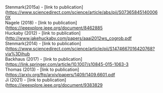 Stenmark(2015a) - [link to publication](https://www.sciencedirect.com/science/article/abs/pii/S073658451400060X<br />
Nagele (2018) - [link to publication](https://ieeexplore.ieee.org/document/8462885<br />
Huckaby (2012) - [link to publication](http://www.jakehuckaby.com/papers/aaai2012ws_cogrob.pdf<br />
Stenmark(2014) - [link to publication](https://www.sciencedirect.com/science/article/pii/S1474667016420768?via%3Dihub<br />
Backhaus (2017) - [link to publication](https://link.springer.com/article/10.1007/s10845-015-1063-3<br />
Thomas (2013) - [link to publication](https://arxiv.org/ftp/arxiv/papers/1409/1409.6601.pdf<br />
Ji (2021) - [link to publication](https://ieeexplore.ieee.org/document/9383829<br />
